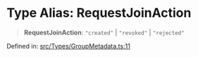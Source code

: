 # Type Alias: RequestJoinAction

> **RequestJoinAction**: `"created"` \| `"revoked"` \| `"rejected"`

Defined in: [src/Types/GroupMetadata.ts:11](https://github.com/Fokusdotid/bail/blob/82f46c566476ac566bfd781dede14412fcdfb787/src/Types/GroupMetadata.ts#L11)
